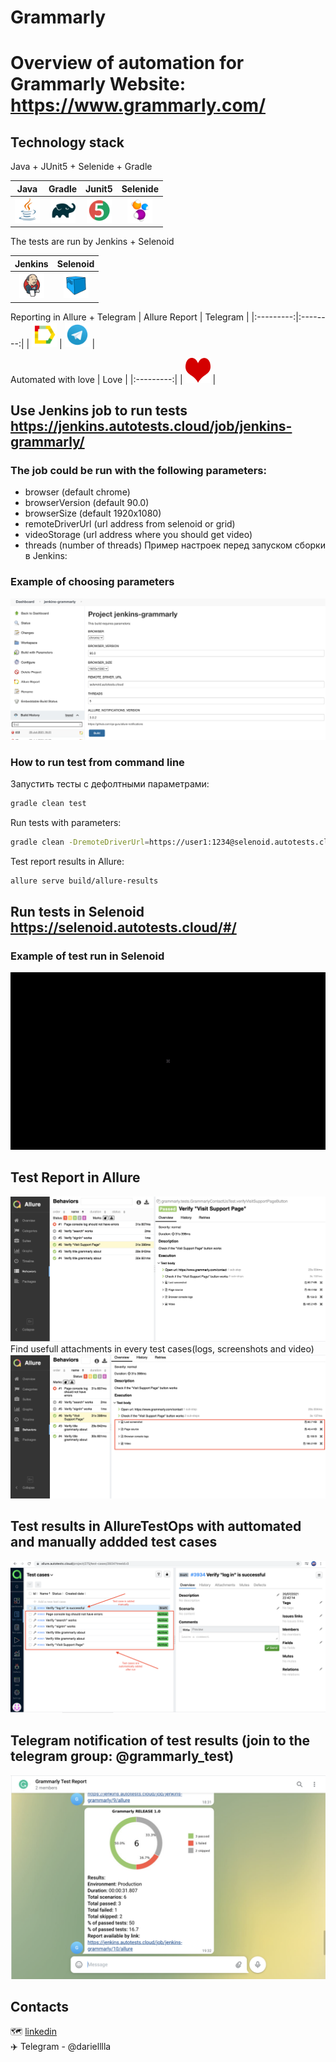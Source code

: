 # Grammarly


# Overview of automation for Grammarly Website: https://www.grammarly.com/

## Technology stack

Java + JUnit5 + Selenide + Gradle

| Java | Gradle | Junit5 | Selenide |
|:----:|:------:|:------:|:--------:|
| <img src="images/JAVA.svg" width="40" height="40"> | <img src="images/Gradle.svg" width="40" height="40"> | <img src="images/Junit5.svg" width="40" height="40"> | <img src="images/Selenide.svg" width="40" height="40"> |

The tests are run by Jenkins + Selenoid

| Jenkins | Selenoid | 
|:--------:|:-------------:|
| <img src="images/Jenkins.svg" width="40" height="40"> | <img src="images/Selenoid.svg" width="40" height="40"> | 

Reporting in Allure + Telegram
| Allure Report | Telegram |
|:---------:|:--------:|
| <img src="images/Allure Report.svg" width="40" height="40"> | <img src="images/Telegram.svg" width="40" height="40"> |

Automated with love
| Love |
|:---------:|
| <img src="images/heart.png" width="40" height="40"> |


## Use Jenkins job to run tests https://jenkins.autotests.cloud/job/jenkins-grammarly/

### The job could be run with the following parameters:

* browser (default chrome)
* browserVersion (default 90.0)
* browserSize (default 1920x1080)
* remoteDriverUrl (url address from selenoid or grid)
* videoStorage (url address where you should get video)
* threads (number of threads)
Пример настроек перед запуском сборки в Jenkins:

### Example of choosing parameters
![alt "Job Parameters"](./images/jenkinsParamsExample.png)

### How to run test from command line
Запустить тесты с дефолтными параметрами:
```bash
gradle clean test
```

Run tests with parameters:
```bash
gradle clean -DremoteDriverUrl=https://user1:1234@selenoid.autotests.cloud/wd/hub/ -DvideoStorage=https://selenoid.autotests.cloud/video/ -Dthreads=1 test
```

Test report results in Allure:
```bash
allure serve build/allure-results
```
## Run tests in Selenoid https://selenoid.autotests.cloud/#/
### Example of test run in Selenoid
![alt "Video from Selenoid"](./images/TestExample.gif "Video from Selenoid")


## Test Report in Allure
![alt "Allure report"](./images/AllureNotifications.png)
Find usefull attachments in every test cases(logs, screenshots and video)
![alt "Select parameters"](./images/Attachments.png)

## Test results in AllureTestOps with auttomated and manually addded test cases
![alt "AllureTestOps"](./images/AllureTestOps.png)

## Telegram notification of test results (join to the telegram group: @grammarly_test)
![alt "Выбор параметров"](./images/TelegramNotifications.png)


## Contacts
:world_map: <a target="_blank" href="https://www.linkedin.com/in/daria-ryzhykova-3794b3139/">linkedin</a><br/>
:airplane: Telegram - @darielllla


